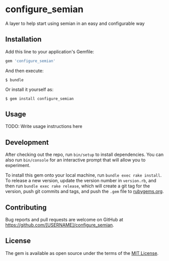 # configure_semian
A layer to help start using semian in an easy and configurable way

## Installation

Add this line to your application's Gemfile:

```ruby
gem 'configure_semian'
```

And then execute:

    $ bundle

Or install it yourself as:

    $ gem install configure_semian

## Usage

TODO: Write usage instructions here

## Development

After checking out the repo, run `bin/setup` to install dependencies. You can also run `bin/console` for an interactive prompt that will allow you to experiment.

To install this gem onto your local machine, run `bundle exec rake install`. To release a new version, update the version number in `version.rb`, and then run `bundle exec rake release`, which will create a git tag for the version, push git commits and tags, and push the `.gem` file to [rubygems.org](https://rubygems.org).

## Contributing

Bug reports and pull requests are welcome on GitHub at https://github.com/[USERNAME]/configure_semian.

## License

The gem is available as open source under the terms of the [MIT License](https://opensource.org/licenses/MIT).
